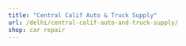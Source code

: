 ```yaml
---
title: "Central Calif Auto & Truck Supply"
url: /delhi/central-calif-auto-and-truck-supply/
shop: car repair
---
```

